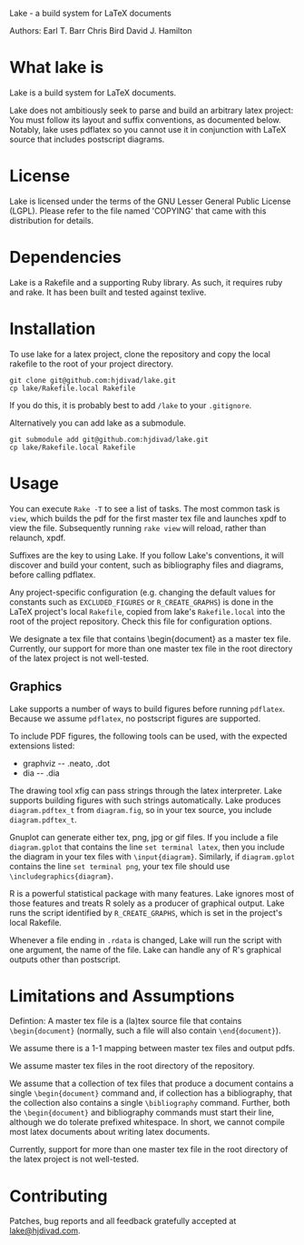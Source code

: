 
Lake - a build system for LaTeX documents

Authors:		Earl T. Barr
				Chris Bird
				David J. Hamilton


What lake is
============

Lake is a build system for LaTeX documents.

Lake does not ambitiously seek to parse and build an arbitrary latex project:
You must follow its layout and suffix conventions, as documented below.
Notably, lake uses pdflatex so you cannot use it in conjunction with LaTeX
source that includes postscript diagrams.

License
=======

Lake is licensed under the terms of the GNU Lesser General Public
License (LGPL). Please refer to the file named 'COPYING' that came with
this distribution for details.


Dependencies
============

Lake is a Rakefile and a supporting Ruby library.  As such, it requires ruby
and rake.  It has been built and tested against texlive.


Installation
============
To use lake for a latex project, clone the repository and copy the local
rakefile to the root of your project directory.

	git clone git@github.com:hjdivad/lake.git
	cp lake/Rakefile.local Rakefile

If you do this, it is probably best to add `/lake` to your `.gitignore`.

Alternatively you can add lake as a submodule.

	git submodule add git@github.com:hjdivad/lake.git
	cp lake/Rakefile.local Rakefile


Usage
=====

You can execute `Rake -T` to see a list of tasks.  The most common task is `view`,
which builds the pdf for the first master tex file and launches xpdf to view the
file.  Subsequently running `rake view` will reload, rather than relaunch, xpdf.

Suffixes are the key to using Lake.  If you follow Lake's conventions, it will
discover and build your content, such as bibliography files and diagrams, before
calling pdflatex.

Any project-specific configuration (e.g. changing the default values for
constants such as `EXCLUDED_FIGURES` or `R_CREATE_GRAPHS`) is done in the LaTeX
project's local `Rakefile`, copied from lake's `Rakefile.local` into the root of
the project repository.  Check this file for configuration options.

We designate a tex file that contains \begin{document} as a master tex file.
Currently, our support for more than one master tex file in the root directory
of the latex project is not well-tested.

Graphics
--------

Lake supports a number of ways to build figures before running `pdflatex`.
Because we assume `pdflatex`, no postscript figures are supported.

To include PDF figures, the following tools can be used, with the expected
extensions listed:

* graphviz -- .neato, .dot
* dia -- .dia

The drawing tool xfig can pass strings through the latex interpreter.  Lake
supports building figures with such strings automatically.  Lake produces
`diagram.pdftex_t` from `diagram.fig`, so in your tex source, you include
`diagram.pdftex_t`.

Gnuplot can generate either tex, png, jpg or gif files.  If you include a file
`diagram.gplot` that contains the line `set terminal latex`, then you include
the diagram in your tex files with `\input{diagram}`.  Similarly, if
`diagram.gplot` contains the line `set terminal png`, your tex file should use
`\includegraphics{diagram}`.

R is a powerful statistical package with many features.  Lake ignores most of
those features and treats R solely as a producer of graphical output.  Lake runs
the script identified by `R_CREATE_GRAPHS`, which is set in the project's local
Rakefile.

Whenever a file ending in `.rdata` is changed, Lake will run the script with one
argument, the name of the file.  Lake can handle any of R's graphical outputs
other than postscript.


Limitations and Assumptions
===========================

Defintion:  A master tex file is a (la)tex source file that contains
`\begin{document}` (normally, such a file will also contain `\end{document}`).

We assume there is a 1-1 mapping between master tex files and output pdfs.

We assume master tex files in the root directory of the repository.

We assume that a collection of tex files that produce a document contains a
single `\begin{document}` command and, if collection has a bibliography, that the
collection also contains a single `\bibliography` command.  Further, both the
`\begin{document}` and bibliography commands must start their line, although we do
tolerate prefixed whitespace.  In short, we cannot compile most latex documents
about writing latex documents.

Currently, support for more than one master tex file in the root directory of
the latex project is not well-tested.


Contributing
============

Patches, bug reports and all feedback gratefully accepted at lake@hjdivad.com.

